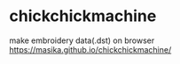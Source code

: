 # chickchickmachine
make embroidery data(.dst) on browser
https://masika.github.io/chickchickmachine/
